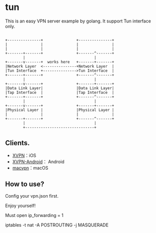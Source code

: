 # tun
This is an easy VPN server example by golang.
It support Tun interface only.

## 
```
+---------------+               +---------------+
|               |               |               |
|               |               |               |
+-------+-------+               +-------^-------+
        |                               |
+-------v-------+  works here   +-------+-------+
|Network Layer  <---------------+Network Layer  |
|Tun Interface  +--------------->Tun Interface  |
+-------+-------+               +-------^-------+
        |                               |
+-------v-------+               +-------+-------+
|Data Link Layer|               |Data Link Layer|
|Tap Interface  |               |Tap Interface  |
+-------+-------+               +-------^-------+
        |                               |
+-------v-------+               +-------+-------+
|Physical Layer |               |Physical Layer |
|               |               |               |
+-------+-------+               +-------^-------+
        |                               |
        +-------------------------------+
```

## Clients.
 - [XVPN](https://github.com/CrazyHulk/XVPN)：iOS 
 - [XVPN-Android](https://github.com/CrazyHulk/XVPN-Android)： Android
 - [macvpn](https://github.com/CrazyHulk/macvpn)：macOS 

## How to use?

Config your vpn.json first.

Enjoy yourself!

Must open ip_forwarding = 1

iptables -t nat -A POSTROUTING -j MASQUERADE
